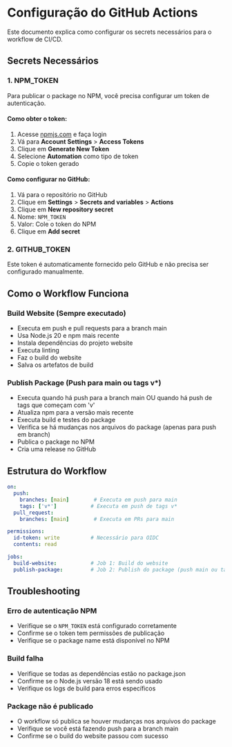 # Configuração do GitHub Actions

Este documento explica como configurar os secrets necessários para o workflow de CI/CD.

## Secrets Necessários

### 1. NPM_TOKEN

Para publicar o package no NPM, você precisa configurar um token de autenticação.

#### Como obter o token:

1. Acesse [npmjs.com](https://www.npmjs.com) e faça login
2. Vá para **Account Settings** > **Access Tokens**
3. Clique em **Generate New Token**
4. Selecione **Automation** como tipo de token
5. Copie o token gerado

#### Como configurar no GitHub:

1. Vá para o repositório no GitHub
2. Clique em **Settings** > **Secrets and variables** > **Actions**
3. Clique em **New repository secret**
4. Nome: `NPM_TOKEN`
5. Valor: Cole o token do NPM
6. Clique em **Add secret**

### 2. GITHUB_TOKEN

Este token é automaticamente fornecido pelo GitHub e não precisa ser configurado manualmente.

## Como o Workflow Funciona

### Build Website (Sempre executado)
- Executa em push e pull requests para a branch main
- Usa Node.js 20 e npm mais recente
- Instala dependências do projeto website
- Executa linting
- Faz o build do website
- Salva os artefatos de build

### Publish Package (Push para main ou tags v*)
- Executa quando há push para a branch main OU quando há push de tags que começam com 'v'
- Atualiza npm para a versão mais recente
- Executa build e testes do package
- Verifica se há mudanças nos arquivos do package (apenas para push em branch)
- Publica o package no NPM
- Cria uma release no GitHub

## Estrutura do Workflow

```yaml
on:
  push:
    branches: [main]        # Executa em push para main
    tags: ['v*']           # Executa em push de tags v*
  pull_request:
    branches: [main]        # Executa em PRs para main

permissions:
  id-token: write          # Necessário para OIDC
  contents: read

jobs:
  build-website:           # Job 1: Build do website
  publish-package:         # Job 2: Publish do package (push main ou tags v*)
```

## Troubleshooting

### Erro de autenticação NPM
- Verifique se o `NPM_TOKEN` está configurado corretamente
- Confirme se o token tem permissões de publicação
- Verifique se o package name está disponível no NPM

### Build falha
- Verifique se todas as dependências estão no package.json
- Confirme se o Node.js versão 18 está sendo usado
- Verifique os logs de build para erros específicos

### Package não é publicado
- O workflow só publica se houver mudanças nos arquivos do package
- Verifique se você está fazendo push para a branch main
- Confirme se o build do website passou com sucesso
